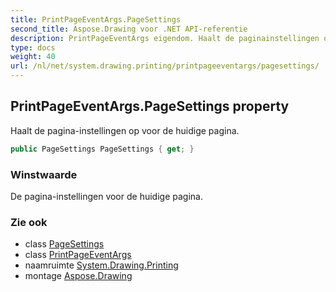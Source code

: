 ```yaml
---
title: PrintPageEventArgs.PageSettings
second_title: Aspose.Drawing voor .NET API-referentie
description: PrintPageEventArgs eigendom. Haalt de paginainstellingen op voor de huidige pagina.
type: docs
weight: 40
url: /nl/net/system.drawing.printing/printpageeventargs/pagesettings/
---
```

## PrintPageEventArgs.PageSettings property

Haalt de pagina-instellingen op voor de huidige pagina.

```csharp
public PageSettings PageSettings { get; }
```

### Winstwaarde

De pagina-instellingen voor de huidige pagina.

### Zie ook

* class [PageSettings](../../pagesettings/)
* class [PrintPageEventArgs](../)
* naamruimte [System.Drawing.Printing](../../printpageeventargs/)
* montage [Aspose.Drawing](../../../)


